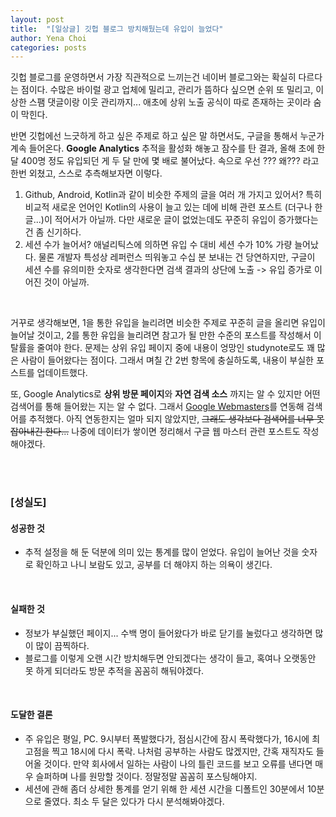 ```yaml
---
layout: post
title:  "[일상글] 깃헙 블로그 방치해뒀는데 유입이 늘었다"
author: Yena Choi
categories: posts
---
```


깃헙 블로그를 운영하면서 가장 직관적으로 느끼는건 네이버 블로그와는 확실히 다르다는 점이다. 수많은 바이럴 광고 업체에 밀리고, 관리가 뜸하다 싶으면 순위 또 밀리고, 이상한 스팸 댓글이랑 이웃 관리까지... 애초에 상위 노출 공식이 따로 존재하는 곳이라 숨이 막힌다.

반면 깃헙에선 느긋하게 하고 싶은 주제로 하고 싶은 말 하면서도, 구글을 통해서 누군가 계속 들어온다. **Google Analytics** 추적을 활성화 해놓고 잠수를 탄 결과, 올해 초에 한 달 400명 정도 유입되던 게 두 달 만에 몇 배로 불어났다. 속으로 우선 ??? 왜??? 라고 한번 외쳤고, 스스로 추측해보자면 이렇다.

1. Github, Android, Kotlin과 같이 비슷한 주제의 글을 여러 개 가지고 있어서? 특히 비교적 새로운 언어인 Kotlin의 사용이 늘고 있는 데에 비해 관련 포스트 (더구나 한글...)이 적어서가 아닐까. 다만 새로운 글이 없었는데도 꾸준히 유입이 증가했다는 건 좀 신기하다.
2. 세션 수가 늘어서? 애널리틱스에 의하면 유입 수 대비 세션 수가 10% 가량 늘어났다. 물론 개발자 특성상 레퍼런스 띄워놓고 수십 분 보내는 건 당연하지만, 구글이 세션 수를 유의미한 숫자로 생각한다면 검색 결과의 상단에 노출 -> 유입 증가로 이어진 것이 아닐까.

<br>

거꾸로 생각해보면, 1을 통한 유입을 늘리려면 비슷한 주제로 꾸준히 글을 올리면 유입이 늘어날 것이고, 2를 통한 유입을 늘리려면 참고가 될 만한 수준의 포스트를 작성해서 이탈률을 줄여야 한다. 문제는 상위 유입 페이지 중에 내용이 엉망인 studynote로도 꽤 많은 사람이 들어왔다는 점이다. 그래서 며칠 간 2번 항목에 충실하도록, 내용이 부실한 포스트를 업데이트했다.

또, Google Analytics로 **상위 방문 페이지**와 **자연 검색 소스** 까지는 알 수 있지만 어떤 검색어를 통해 들어왔는 지는 알 수 없다. 그래서 [Google Webmasters](https://www.google.com/webmasters)를 연동해 검색어를 추적했다. 아직 연동한지는 얼마 되지 않았지만, ~~그래도 생각보다 검색어를 너무 못 잡아내긴 한다...~~ 나중에 데이터가 쌓이면 정리해서 구글 웹 마스터 관련 포스트도 작성해야겠다.


<br><br>

### [성실도]
#### 성공한 것
- 추적 설정을 해 둔 덕분에 의미 있는 통계를 많이 얻었다. 유입이 늘어난 것을 숫자로 확인하고 나니 보람도 있고, 공부를 더 해야지 하는 의욕이 생긴다.
<br>

#### 실패한 것
- 정보가 부실했던 페이지... 수백 명이 들어왔다가 바로 닫기를 눌렀다고 생각하면 많이 많이 끔찍하다.
- 블로그를 이렇게 오랜 시간 방치해두면 안되겠다는 생각이 들고, 혹여나 오랫동안 못 하게 되더라도 방문 추적을 꼼꼼히 해둬야겠다.

<br>

#### 도달한 결론
- 주 유입은 평일, PC. 9시부터 폭발했다가, 점심시간에 잠시 폭락했다가, 16시에 최고점을 찍고 18시에 다시 폭락. 나처럼 공부하는 사람도 많겠지만, 간혹 재직자도 들어올 것이다. 만약 회사에서 일하는 사람이 나의 틀린 코드를 보고 오류를 낸다면 매우 슬퍼하며 나를 원망할 것이다. 정말정말 꼼꼼히 포스팅해야지.
- 세션에 관해 좀더 상세한 통계를 얻기 위해 한 세션 시간을 디폴트인 30분에서 10분으로 줄였다. 최소 두 달은 있다가 다시 분석해봐야겠다.
<br>
